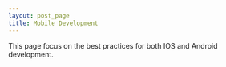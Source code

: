 ```yaml
---
layout: post_page
title: Mobile Development
---
```

This page focus on the best practices for both IOS and Android development.